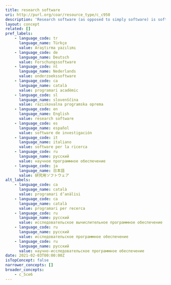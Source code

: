 ```yaml
---
title: research software
uri: http://purl.org/coar/resource_type/c_c950
description: 'Research software (as opposed to simply software) is software that is developed within academia and used for the purposes of research: to generate, process and analyse results. (Adapted from Knowledge Exchange)'
layout: concept
related: []
pref_labels:
    - language_code: tr
      language_name: Türkçe
      value: Araştırma yazılımı
    - language_code: de
      language_name: Deutsch
      value: Forschungssoftware
    - language_code: nl
      language_name: Nederlands
      value: onderzoekssoftware
    - language_code: ca
      language_name: català
      value: programari acadèmic
    - language_code: sl
      language_name: slovenščina
      value: raziskovalna programska oprema
    - language_code: en
      language_name: English
      value: research software
    - language_code: es
      language_name: español
      value: software de investigación
    - language_code: it
      language_name: italiano
      value: software per la ricerca
    - language_code: ru
      language_name: русский
      value: научное программное обеспечение
    - language_code: ja
      language_name: 日本語
      value: 研究用ソフトウェア
alt_labels:
    - language_code: ca
      language_name: català
      value: programari d’anàlisi
    - language_code: ca
      language_name: català
      value: programari per recerca
    - language_code: ru
      language_name: русский
      value: исследовательское вычислительное программное обеспечение
    - language_code: ru
      language_name: русский
      value: исследовательское программное обеспечение
    - language_code: ru
      language_name: русский
      value: научно-исследовательское программное обеспечение
date: 2021-02-03T00:00:00Z
isTopConcept: false
narrower_concepts: []
broader_concepts:
    - c_5ce6
---
```


